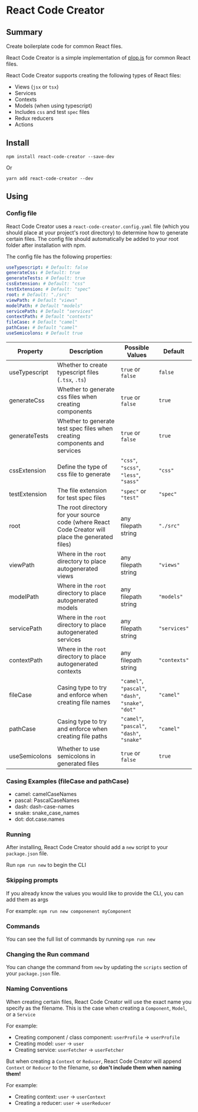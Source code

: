 # React Code Creator

## Summary
Create boilerplate code for common React files.

React Code Creator is a simple implementation of [plop.js](https://plopjs.com/) for common React files.

React Code Creator supports creating the following types of React files:
* Views (`jsx` or `tsx`)
* Services
* Contexts
* Models (when using typescript)
* Includes `css` and test `spec` files
* Redux reducers
* Actions

## Install
`npm install react-code-creator --save-dev`

Or

`yarn add react-code-creator --dev`

## Using

### Config file
React Code Creator uses a `react-code-creator.config.yaml` file (which you should place at your project's root directory) to determine how to generate certain files. The config file should automatically be added to your root folder after installation with npm.

The config file has the following properties:

```yaml
useTypescript: # Default: false
generateCss: # Default: true
generateTests: # Default: true
cssExtension: # Default: "css"
testExtension: # Default: "spec"
root: # Default: "./src"
viewPath: # Default "views"
modelPath: # Default "models"
servicePath: # Default "services"
contextPath: # Default "contexts"
fileCase: # Default "camel"
pathCase: # Default "camel"
useSemicolons: # Default true
```

|Property|Description|Possible Values|Default|
|--------|-----------|---------------|-------|
|useTypescript|Whether to create typescript files (`.tsx`, `.ts`)|`true` or `false`|`false`|
|generateCss|Whether to generate css files when creating components|`true` or `false`|`true`|
|generateTests|Whether to generate test spec files when creating components and services|`true` or `false`|`true`|
|cssExtension|Define the type of css file to generate|`"css"`, `"scss"`, `"less"`, `"sass"`|`"css"`|
|testExtension|The file extension for test spec files|`"spec"` or `"test"`|`"spec"`|
|root|The root directory for your source code (where React Code Creator will place the generated files)|any filepath string|`"./src"`|
|viewPath|Where in the `root` directory to place autogenerated views|any filepath string|`"views"`|
|modelPath|Where in the `root` directory to place autogenerated models|any filepath string|`"models"`|
|servicePath|Where in the `root` directory to place autogenerated services|any filepath string|`"services"`|
|contextPath|Where in the `root` directory to place autogenerated contexts|any filepath string|`"contexts"`|
|fileCase|Casing type to try and enforce when creating file names|`"camel"`, `"pascal"`, `"dash"`, `"snake"`, `"dot"`|`"camel"`|
|pathCase|Casing type to try and enforce when creating file paths|`"camel"`, `"pascal"`, `"dash"`, `"snake"`|`"camel"`|
|useSemicolons|Whether to use semicolons in generated files|`true` or `false`|`true`|

### Casing Examples (fileCase and pathCase)
* camel: camelCaseNames
* pascal: PascalCaseNames
* dash: dash-case-names
* snake: snake_case_names
* dot: dot.case.names

### Running
After installing, React Code Creator should add a `new` script to your `package.json` file.

Run `npm run new` to begin the CLI

### Skipping prompts
If you already know the values you would like to provide the CLI, you can add them as args

For example: `npm run new componenent myComponent`

### Commands
You can see the full list of commands by running `npm run new`

### Changing the Run command
You can change the command from `new` by updating the `scripts` section of your `package.json` file.

### Naming Conventions
When creating certain files, React Code Creator will use the exact name you specify as the filename. This is the case when creating a `Component`, `Model`, or a `Service`

For example:
* Creating component / class component: `userProfile` -> `userProfile`
* Creating model: `user` -> `user`
* Creating service: `userFetcher` -> `userFetcher`

But when creating a `Context` or `Reducer`, React Code Creator will append `Context` or `Reducer` to the filename, so **don't include them when naming them!**

For example:
* Creating context: `user` -> `userContext`
* Creating a reducer: `user` -> `userReducer`
